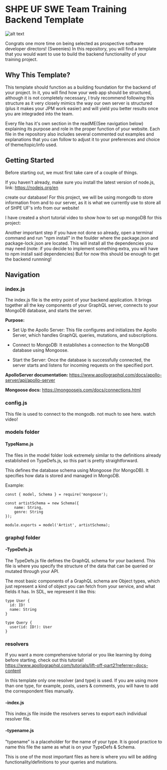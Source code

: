 # SHPE UF SWE Team Training Backend Template

![alt text](https://shpeuf.s3.amazonaws.com/public/misc/logo_horizontal.png "SHPE logo")

Congrats one more time on being selected as prospective software developer directors! (Sweenies) In this repository, you will find a template that you would want to use to build the backend functionality of your training project. 

## Why This Template?

This template should function as a building foundation for the backend of your project. In it, you will find how your web app should be structured, although it is not completely necessary, I truly recommend following this structure as it very closely mimics the way our own server is structured (plus it makes your JPM work easier) and will yield you better results once you are integraded into the team.

Every file has it's own section in the readME(See navigation below) explaining its purpose and role in the proper function of your website. Each file in the repository also includes several commented out examples and explanations that you can follow to adjust it to your preferences and choice of theme/topic/info used.

## Getting Started

Before starting out, we must first take care of a couple of things. 

If you haven't already, make sure you install the latest version of node.js, link: https://nodejs.org/en


create our database! For this project, we will be using mongodb to store information from and to our server, as it is what we currently use to store all of SHPE UF's info from our website!

I have created a short tutorial video to show how to set up mongoDB for this project: 

Another important step if you have not done so already, open a terminal command and run "npm install" in the foulder where the package.json and package-lock.json are located. This will install all the dependencies you may need (note: if you decide to implement something extra, you will have to npm install said dependencies) But for now this should be enough to get the backend runnning! 

## Navigation

### index.js ###

The index.js file is the entry point of your backend application. It brings together all the key components of your GraphQL server, connects to your MongoDB database, and starts the server.

**Purpose:**

* Set Up the Apollo Server: This file configures and initializes the Apollo Server, which handles GraphQL queries, mutations, and subscriptions.

* Connect to MongoDB: It establishes a connection to the MongoDB database using Mongoose.

* Start the Server: Once the database is successfully connected, the server starts and listens for incoming requests on the specified port.

**ApolloServer documentation:** https://www.apollographql.com/docs/apollo-server/api/apollo-server

**Mongoose docs:** https://mongoosejs.com/docs/connections.html

### config.js ###
This file is used to connect to the mongodb. not much to see here. watch video!

### models folder

#### TypeName.js

The files in the model folder look extremely similar to the definitions already established on TypeDefs.js, so this part is pretty straightforward.

This defines the database schema using Mongoose (for MongoDB).
It specifies how data is stored and managed in MongoDB.

Example: 

```
const { model, Schema } = require('mongoose');

const artistSchema = new Schema({
    name: String,
    genre: String
});

module.exports = model('Artist', artistSchema);
```

### graphql folder

#### -TypeDefs.js

The TypeDefs.js file defines the GraphQL schema for your backend. This file is where you specify the structure of the data that can be queried or mutated through your API.

The most basic components of a GraphQL schema are Object types,  which just represent a kind of object you can fetch from your service, and what fields it has. In SDL, we represent it like this:

```
type User {
  id: ID!
  name: String
}

type Query {
  user(id: ID!): User
}
```

### resolvers 

If you want a more comprehensive tutorial or you like learning by doing before starting, check out this tutorial! https://www.apollographql.com/tutorials/lift-off-part2?referrer=docs-content

In this template only one resolver (and type) is used. If you are using more than one type, for example, posts, users & comments, you will have to add the correspondent files manually.

#### -index.js

This index.js file inside the resolvers serves to export each individual resolver file.

#### -typename.js

"typename" is a placeholder for the name of your type. It is good practice to name this file the same as what is on your TypeDefs & Schema. 

This is one of the most important files as here is where you will be adding functionality/definitions to your queries and mutations.
